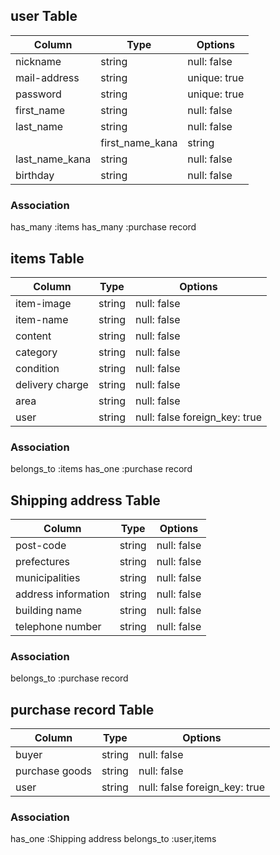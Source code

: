 ## user Table

|Column           |Type      |Options           |
|------           |----      |-------           |
|nickname         |string    |null: false       |
|mail-address     |string    |unique: true      |
|password         |string    |unique: true      |
|first_name       |string    |null: false       |
|last_name        |string    |null: false       |
||first_name_kana |string    |null: false       |
|last_name_kana   |string    |null: false       |
|birthday         |string    |null: false       |

### Association
has_many :items
has_many :purchase record



## items Table
|Column         |Type  |Options                         |
|------         |----  |-------                         |
|item-image     |string|null: false                     |
|item-name      |string|null: false                     |
|content        |string|null: false                     |
|category       |string|null: false                     |
|condition      |string|null: false                     |
|delivery charge|string|null: false                     |
|area           |string|null: false                     |
|user           |string|null: false  foreign_key: true  |

### Association
belongs_to :items
has_one :purchase record

## Shipping address Table

|Column             |Type  |Options           |
|------             |----  |-------           |
|post-code          |string|null: false       |
|prefectures        |string|null: false       |
|municipalities     |string|null: false       |
|address information|string|null: false       |
|building name      |string|null: false       |
|telephone number   |string|null: false       |

### Association
belongs_to :purchase record


## purchase record Table
|Column        |Type  |Options                         |
|------        |----  |-------                         |
|buyer         |string|null: false                     |
|purchase goods|string|null: false                     |
|user　　     |string|null: false  foreign_key: true  |

### Association
has_one :Shipping address
belongs_to :user,items

